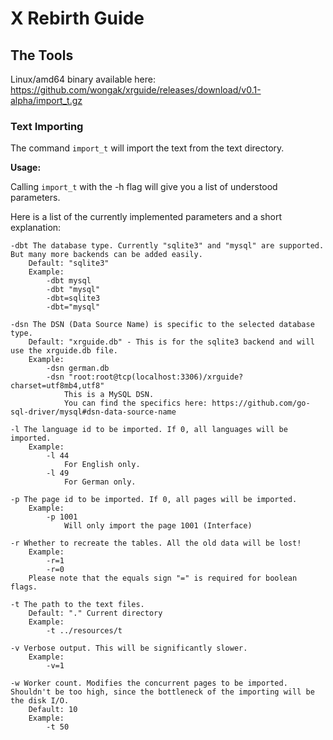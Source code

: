 # X Rebirth Guide

## The Tools

Linux/amd64 binary available here: https://github.com/wongak/xrguide/releases/download/v0.1-alpha/import_t.gz

### Text Importing

The command `import_t` will import the text from the text directory.

**Usage:**

Calling `import_t` with the -h flag will give you a list of understood parameters.

Here is a list of the currently implemented parameters and a short explanation:

    -dbt The database type. Currently "sqlite3" and "mysql" are supported. But many more backends can be added easily.
	    Default: "sqlite3"
	    Example: 
			-dbt mysql 
			-dbt "mysql"
			-dbt=sqlite3
			-dbt="mysql"
		
	-dsn The DSN (Data Source Name) is specific to the selected database type.
	    Default: "xrguide.db" - This is for the sqlite3 backend and will use the xrguide.db file.
		Example:
			-dsn german.db
			-dsn "root:root@tcp(localhost:3306)/xrguide?charset=utf8mb4,utf8"
				This is a MySQL DSN. 
				You can find the specifics here: https://github.com/go-sql-driver/mysql#dsn-data-source-name
				
	-l The language id to be imported. If 0, all languages will be imported.
		Example:
			-l 44
				For English only.
			-l 49
				For German only.
	
	-p The page id to be imported. If 0, all pages will be imported.
		Example: 
			-p 1001
				Will only import the page 1001 (Interface)
				
	-r Whether to recreate the tables. All the old data will be lost!
		Example:
			-r=1
			-r=0
		Please note that the equals sign "=" is required for boolean flags.
		
	-t The path to the text files.
		Default: "." Current directory
		Example:
			-t ../resources/t
			
	-v Verbose output. This will be significantly slower.
		Example:
			-v=1
			
	-w Worker count. Modifies the concurrent pages to be imported. Shouldn't be too high, since the bottleneck of the importing will be the disk I/O.
		Default: 10
		Example:
			-t 50
